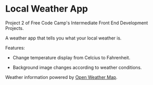 # Local Weather App

Project 2 of Free Code Camp's Intermediate Front End Development Projects.

A weather app that tells you what your local weather is.

Features:

* Change temperature display from Celcius to Fahrenheit.

* Background image changes according to weather conditions.

Weather information powered by [Open Weather Map](https://openweathermap.org).
